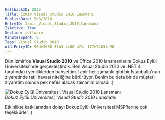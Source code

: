 ```yaml
---
FallbackID: 2522
Title: İzmir Visual Studio 2010 Lansmanı
PublishDate: 5/8/2010
EntryID: Izmir_Visual_Studio_2010_Lansmani
IsActive: True
Section: software
MinutesSpent: 0
Tags: Visual Studio 2010
old.EntryID: 96de3686-51b3-4c88-b73f-177e7463fe98
---
```

Dün İzmir'de **Visual Studio 2010** ve Office 2010 lansmanlarını Dokuz
Eylül Üniversitesi'nde gerçekleştirdik. Ben Visual Studio 2010 ve .NET 4
tarafındaki yeniliklerden bahsettim. İzmir her zamanki gibi bir
İstanbullu'nun ziyaretinde tatil havası niteliğine bürünüyor. Benim bu
defa bir de müşteri ziyaretim olunca pek nefes alacak zamanım olmadı :)

![Dokuz Eylül Üniversitesi, Visual Studio 2010
Lansmanı](http://cdn.daron.yondem.com/assets/2522/08052010_1.jpg)\
*Dokuz Eylül Üniversitesi, Visual Studio 2010 Lansmanı*

Etkinlikte katkılarından dolayı Dokuz Eylül Üniversitesi MSP'lerine çok
teşekkürler ;)


